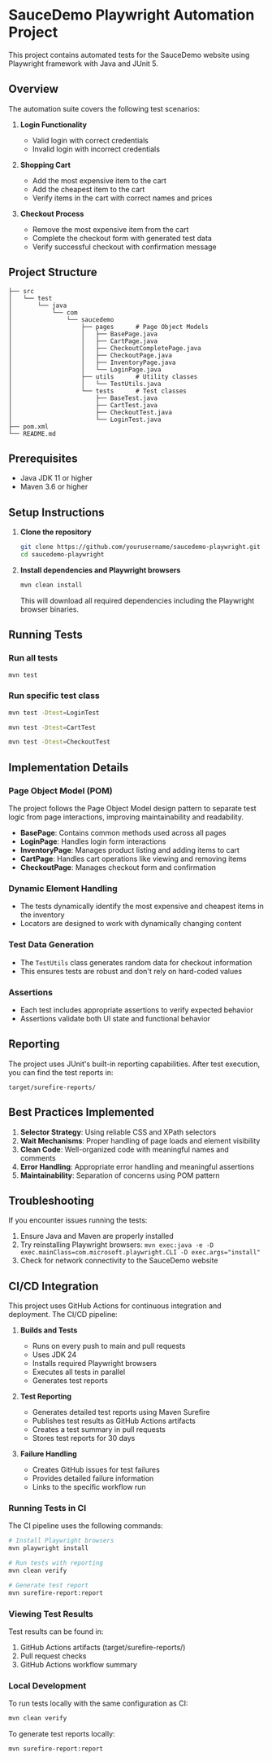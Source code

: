 # SauceDemo Playwright Automation Project

This project contains automated tests for the SauceDemo website using Playwright framework with Java and JUnit 5.

## Overview

The automation suite covers the following test scenarios:

1. **Login Functionality**
    - Valid login with correct credentials
    - Invalid login with incorrect credentials

2. **Shopping Cart**
    - Add the most expensive item to the cart
    - Add the cheapest item to the cart
    - Verify items in the cart with correct names and prices

3. **Checkout Process**
    - Remove the most expensive item from the cart
    - Complete the checkout form with generated test data
    - Verify successful checkout with confirmation message

## Project Structure

```
├── src
│   └── test
│       └── java
│           └── com
│               └── saucedemo
│                   ├── pages      # Page Object Models
│                   │   ├── BasePage.java
│                   │   ├── CartPage.java
│                   │   ├── CheckoutCompletePage.java
│                   │   ├── CheckoutPage.java
│                   │   ├── InventoryPage.java
│                   │   └── LoginPage.java
│                   ├── utils      # Utility classes
│                   │   └── TestUtils.java
│                   └── tests      # Test classes
│                       ├── BaseTest.java
│                       ├── CartTest.java
│                       ├── CheckoutTest.java
│                       └── LoginTest.java
├── pom.xml
└── README.md
```

## Prerequisites

- Java JDK 11 or higher
- Maven 3.6 or higher

## Setup Instructions

1. **Clone the repository**

   ```bash
   git clone https://github.com/yourusername/saucedemo-playwright.git
   cd saucedemo-playwright
   ```

2. **Install dependencies and Playwright browsers**

   ```bash
   mvn clean install
   ```

   This will download all required dependencies including the Playwright browser binaries.

## Running Tests

### Run all tests

```bash
mvn test
```

### Run specific test class

```bash
mvn test -Dtest=LoginTest
```

```bash
mvn test -Dtest=CartTest
```

```bash
mvn test -Dtest=CheckoutTest
```

## Implementation Details

### Page Object Model (POM)

The project follows the Page Object Model design pattern to separate test logic from page interactions, improving maintainability and readability.

- **BasePage**: Contains common methods used across all pages
- **LoginPage**: Handles login form interactions
- **InventoryPage**: Manages product listing and adding items to cart
- **CartPage**: Handles cart operations like viewing and removing items
- **CheckoutPage**: Manages checkout form and confirmation

### Dynamic Element Handling

- The tests dynamically identify the most expensive and cheapest items in the inventory
- Locators are designed to work with dynamically changing content

### Test Data Generation

- The `TestUtils` class generates random data for checkout information
- This ensures tests are robust and don't rely on hard-coded values

### Assertions

- Each test includes appropriate assertions to verify expected behavior
- Assertions validate both UI state and functional behavior

## Reporting

The project uses JUnit's built-in reporting capabilities. After test execution, you can find the test reports in:

```
target/surefire-reports/
```

## Best Practices Implemented

1. **Selector Strategy**: Using reliable CSS and XPath selectors
2. **Wait Mechanisms**: Proper handling of page loads and element visibility
3. **Clean Code**: Well-organized code with meaningful names and comments
4. **Error Handling**: Appropriate error handling and meaningful assertions
5. **Maintainability**: Separation of concerns using POM pattern

## Troubleshooting

If you encounter issues running the tests:

1. Ensure Java and Maven are properly installed
2. Try reinstalling Playwright browsers: `mvn exec:java -e -D exec.mainClass=com.microsoft.playwright.CLI -D exec.args="install"`
3. Check for network connectivity to the SauceDemo website

## CI/CD Integration

This project uses GitHub Actions for continuous integration and deployment. The CI/CD pipeline:

1. **Builds and Tests**
   - Runs on every push to main and pull requests
   - Uses JDK 24
   - Installs required Playwright browsers
   - Executes all tests in parallel
   - Generates test reports

2. **Test Reporting**
   - Generates detailed test reports using Maven Surefire
   - Publishes test results as GitHub Actions artifacts
   - Creates a test summary in pull requests
   - Stores test reports for 30 days

3. **Failure Handling**
   - Creates GitHub issues for test failures
   - Provides detailed failure information
   - Links to the specific workflow run

### Running Tests in CI

The CI pipeline uses the following commands:
```bash
# Install Playwright browsers
mvn playwright install

# Run tests with reporting
mvn clean verify

# Generate test report
mvn surefire-report:report
```

### Viewing Test Results

Test results can be found in:
1. GitHub Actions artifacts (target/surefire-reports/)
2. Pull request checks
3. GitHub Actions workflow summary

### Local Development

To run tests locally with the same configuration as CI:
```bash
mvn clean verify
```

To generate test reports locally:
```bash
mvn surefire-report:report
```